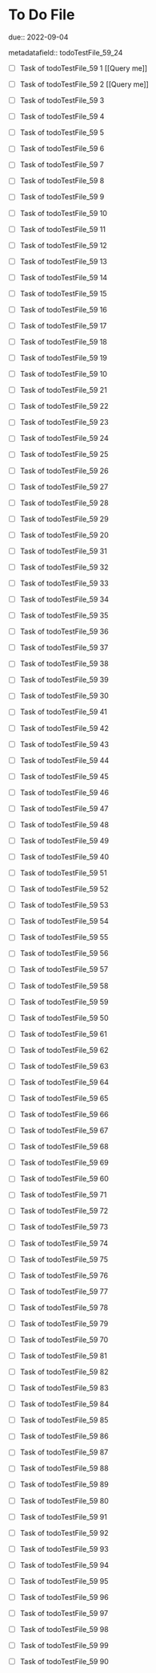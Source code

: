 # To Do File

due:: 2022-09-04

metadatafield:: todoTestFile_59_24

- [ ] Task of todoTestFile_59 1 [[Query me]]
- [ ] Task of todoTestFile_59 2 [[Query me]]
- [ ] Task of todoTestFile_59 3
- [ ] Task of todoTestFile_59 4
- [ ] Task of todoTestFile_59 5
- [ ] Task of todoTestFile_59 6
- [ ] Task of todoTestFile_59 7
- [ ] Task of todoTestFile_59 8
- [ ] Task of todoTestFile_59 9
- [ ] Task of todoTestFile_59 10

- [ ] Task of todoTestFile_59 11 
- [ ] Task of todoTestFile_59 12 
- [ ] Task of todoTestFile_59 13
- [ ] Task of todoTestFile_59 14
- [ ] Task of todoTestFile_59 15
- [ ] Task of todoTestFile_59 16
- [ ] Task of todoTestFile_59 17
- [ ] Task of todoTestFile_59 18
- [ ] Task of todoTestFile_59 19
- [ ] Task of todoTestFile_59 10

- [ ] Task of todoTestFile_59 21 
- [ ] Task of todoTestFile_59 22 
- [ ] Task of todoTestFile_59 23
- [ ] Task of todoTestFile_59 24
- [ ] Task of todoTestFile_59 25
- [ ] Task of todoTestFile_59 26
- [ ] Task of todoTestFile_59 27
- [ ] Task of todoTestFile_59 28
- [ ] Task of todoTestFile_59 29
- [ ] Task of todoTestFile_59 20

- [ ] Task of todoTestFile_59 31 
- [ ] Task of todoTestFile_59 32 
- [ ] Task of todoTestFile_59 33
- [ ] Task of todoTestFile_59 34
- [ ] Task of todoTestFile_59 35
- [ ] Task of todoTestFile_59 36
- [ ] Task of todoTestFile_59 37
- [ ] Task of todoTestFile_59 38
- [ ] Task of todoTestFile_59 39
- [ ] Task of todoTestFile_59 30

- [ ] Task of todoTestFile_59 41 
- [ ] Task of todoTestFile_59 42 
- [ ] Task of todoTestFile_59 43
- [ ] Task of todoTestFile_59 44
- [ ] Task of todoTestFile_59 45
- [ ] Task of todoTestFile_59 46
- [ ] Task of todoTestFile_59 47
- [ ] Task of todoTestFile_59 48
- [ ] Task of todoTestFile_59 49
- [ ] Task of todoTestFile_59 40

- [ ] Task of todoTestFile_59 51 
- [ ] Task of todoTestFile_59 52 
- [ ] Task of todoTestFile_59 53
- [ ] Task of todoTestFile_59 54
- [ ] Task of todoTestFile_59 55
- [ ] Task of todoTestFile_59 56
- [ ] Task of todoTestFile_59 57
- [ ] Task of todoTestFile_59 58
- [ ] Task of todoTestFile_59 59
- [ ] Task of todoTestFile_59 50

- [ ] Task of todoTestFile_59 61 
- [ ] Task of todoTestFile_59 62 
- [ ] Task of todoTestFile_59 63
- [ ] Task of todoTestFile_59 64
- [ ] Task of todoTestFile_59 65
- [ ] Task of todoTestFile_59 66
- [ ] Task of todoTestFile_59 67
- [ ] Task of todoTestFile_59 68
- [ ] Task of todoTestFile_59 69
- [ ] Task of todoTestFile_59 60

- [ ] Task of todoTestFile_59 71 
- [ ] Task of todoTestFile_59 72 
- [ ] Task of todoTestFile_59 73
- [ ] Task of todoTestFile_59 74
- [ ] Task of todoTestFile_59 75
- [ ] Task of todoTestFile_59 76
- [ ] Task of todoTestFile_59 77
- [ ] Task of todoTestFile_59 78
- [ ] Task of todoTestFile_59 79
- [ ] Task of todoTestFile_59 70


- [ ] Task of todoTestFile_59 81 
- [ ] Task of todoTestFile_59 82 
- [ ] Task of todoTestFile_59 83
- [ ] Task of todoTestFile_59 84
- [ ] Task of todoTestFile_59 85
- [ ] Task of todoTestFile_59 86
- [ ] Task of todoTestFile_59 87
- [ ] Task of todoTestFile_59 88
- [ ] Task of todoTestFile_59 89
- [ ] Task of todoTestFile_59 80


- [ ] Task of todoTestFile_59 91 
- [ ] Task of todoTestFile_59 92 
- [ ] Task of todoTestFile_59 93
- [ ] Task of todoTestFile_59 94
- [ ] Task of todoTestFile_59 95
- [ ] Task of todoTestFile_59 96
- [ ] Task of todoTestFile_59 97
- [ ] Task of todoTestFile_59 98
- [ ] Task of todoTestFile_59 99
- [ ] Task of todoTestFile_59 90
